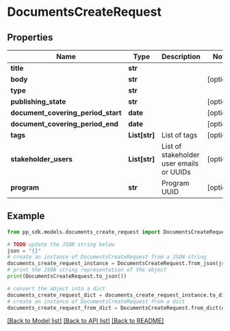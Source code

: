 # DocumentsCreateRequest


## Properties

Name | Type | Description | Notes
------------ | ------------- | ------------- | -------------
**title** | **str** |  | 
**body** | **str** |  | [optional] 
**type** | **str** |  | 
**publishing_state** | **str** |  | [optional] 
**document_covering_period_start** | **date** |  | [optional] 
**document_covering_period_end** | **date** |  | [optional] 
**tags** | **List[str]** | List of tags | [optional] 
**stakeholder_users** | **List[str]** | List of stakeholder user emails or UUIDs | [optional] 
**program** | **str** | Program UUID | [optional] 

## Example

```python
from pp_sdk.models.documents_create_request import DocumentsCreateRequest

# TODO update the JSON string below
json = "{}"
# create an instance of DocumentsCreateRequest from a JSON string
documents_create_request_instance = DocumentsCreateRequest.from_json(json)
# print the JSON string representation of the object
print(DocumentsCreateRequest.to_json())

# convert the object into a dict
documents_create_request_dict = documents_create_request_instance.to_dict()
# create an instance of DocumentsCreateRequest from a dict
documents_create_request_from_dict = DocumentsCreateRequest.from_dict(documents_create_request_dict)
```
[[Back to Model list]](../README.md#documentation-for-models) [[Back to API list]](../README.md#documentation-for-api-endpoints) [[Back to README]](../README.md)


